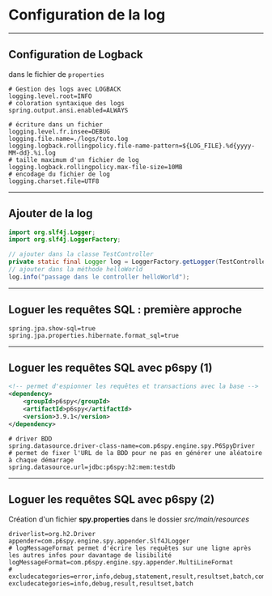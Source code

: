 # Configuration de la log

----

## Configuration de Logback

dans le fichier de `properties`

```properties
# Gestion des logs avec LOGBACK
logging.level.root=INFO
# coloration syntaxique des logs
spring.output.ansi.enabled=ALWAYS
```

```properties
# écriture dans un fichier
logging.level.fr.insee=DEBUG
logging.file.name=./logs/toto.log
logging.logback.rollingpolicy.file-name-pattern=${LOG_FILE}.%d{yyyy-MM-dd}.%i.log
# taille maximum d'un fichier de log
logging.logback.rollingpolicy.max-file-size=10MB
# encodage du fichier de log
logging.charset.file=UTF8
```

----

## Ajouter de la log

```java
import org.slf4j.Logger;
import org.slf4j.LoggerFactory;

// ajouter dans la classe TestController
private static final Logger log = LoggerFactory.getLogger(TestController.class);
// ajouter dans la méthode helloWorld
log.info("passage dans le controller helloWorld");
```

----

## Loguer les requêtes SQL : première approche

```properties
spring.jpa.show-sql=true
spring.jpa.properties.hibernate.format_sql=true
```

----

## Loguer les requêtes SQL avec p6spy (1)

```xml
<!-- permet d'espionner les requêtes et transactions avec la base -->
<dependency>
    <groupId>p6spy</groupId>
    <artifactId>p6spy</artifactId>
    <version>3.9.1</version>
</dependency>
```

```properties
# driver BDD
spring.datasource.driver-class-name=com.p6spy.engine.spy.P6SpyDriver
# permet de fixer l'URL de la BDD pour ne pas en générer une aléatoire à chaque démarrage
spring.datasource.url=jdbc:p6spy:h2:mem:testdb
```

----

## Loguer les requêtes SQL avec p6spy (2)


Création d'un fichier **spy.properties** dans le dossier *src/main/resources*
```properties
driverlist=org.h2.Driver
appender=com.p6spy.engine.spy.appender.Slf4JLogger
# logMessageFormat permet d'écrire les requêtes sur une ligne après les autres infos pour davantage de lisibilité
logMessageFormat=com.p6spy.engine.spy.appender.MultiLineFormat
# excludecategories=error,info,debug,statement,result,resultset,batch,commit,rollback,outage
excludecategories=info,debug,result,resultset,batch
```
